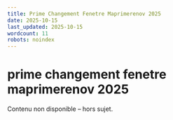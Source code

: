 ```yaml
---
title: Prime Changement Fenetre Maprimerenov 2025
date: 2025-10-15
last_updated: 2025-10-15
wordcount: 11
robots: noindex
---
```


# prime changement fenetre maprimerenov 2025

Contenu non disponible – hors sujet.